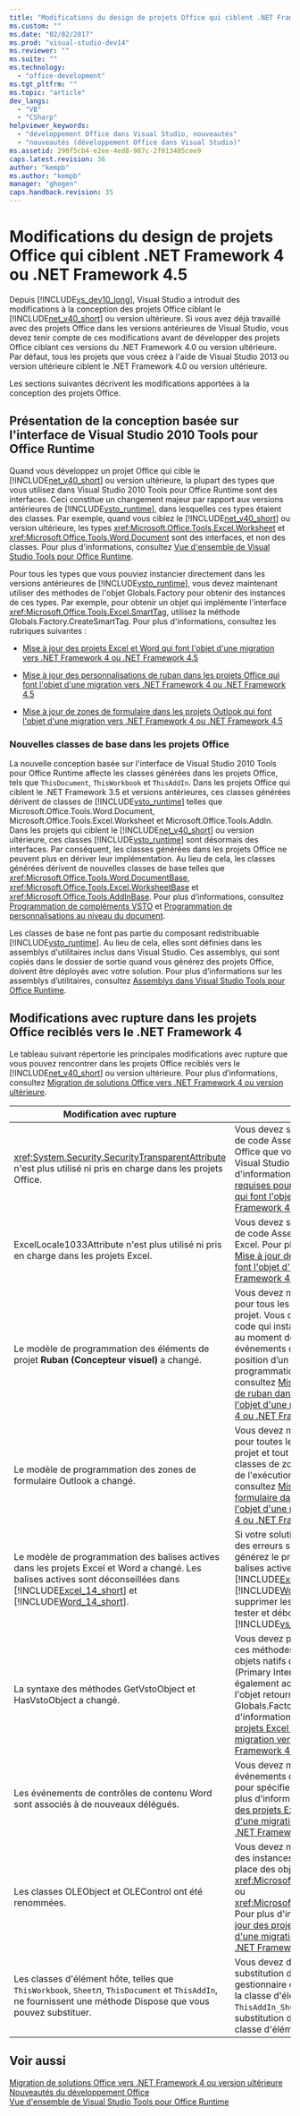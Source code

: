 ```yaml
---
title: "Modifications du design de projets Office qui ciblent .NET Framework 4 ou .NET Framework 4.5 | Microsoft Docs"
ms.custom: ""
ms.date: "02/02/2017"
ms.prod: "visual-studio-dev14"
ms.reviewer: ""
ms.suite: ""
ms.technology: 
  - "office-development"
ms.tgt_pltfrm: ""
ms.topic: "article"
dev_langs: 
  - "VB"
  - "CSharp"
helpviewer_keywords: 
  - "développement Office dans Visual Studio, nouveautés"
  - "nouveautés (développement Office dans Visual Studio)"
ms.assetid: 290f5cb4-e2ee-4ed8-987c-2f013405cee9
caps.latest.revision: 36
author: "kempb"
ms.author: "kempb"
manager: "ghogen"
caps.handback.revision: 35
---
```

# Modifications du design de projets Office qui ciblent .NET Framework 4 ou .NET Framework 4.5
  Depuis [!INCLUDE[vs_dev10_long](../sharepoint/includes/vs-dev10-long-md.md)], Visual Studio a introduit des modifications à la conception des projets Office ciblant le [!INCLUDE[net_v40_short](../sharepoint/includes/net-v40-short-md.md)] ou version ultérieure. Si vous avez déjà travaillé avec des projets Office dans les versions antérieures de Visual Studio, vous devez tenir compte de ces modifications avant de développer des projets Office ciblant ces versions du .NET Framework 4.0 ou version ultérieure. Par défaut, tous les projets que vous créez à l'aide de Visual Studio 2013 ou version ultérieure ciblent le .NET Framework 4.0 ou version ultérieure.  
  
 Les sections suivantes décrivent les modifications apportées à la conception des projets Office.  
  
## Présentation de la conception basée sur l'interface de Visual Studio 2010 Tools pour Office Runtime  
 Quand vous développez un projet Office qui cible le [!INCLUDE[net_v40_short](../sharepoint/includes/net-v40-short-md.md)] ou version ultérieure, la plupart des types que vous utilisez dans Visual Studio 2010 Tools pour Office Runtime sont des interfaces. Ceci constitue un changement majeur par rapport aux versions antérieures de [!INCLUDE[vsto_runtime](../vsto/includes/vsto-runtime-md.md)], dans lesquelles ces types étaient des classes. Par exemple, quand vous ciblez le [!INCLUDE[net_v40_short](../sharepoint/includes/net-v40-short-md.md)] ou version ultérieure, les types <xref:Microsoft.Office.Tools.Excel.Worksheet> et <xref:Microsoft.Office.Tools.Word.Document> sont des interfaces, et non des classes. Pour plus d'informations, consultez [Vue d'ensemble de Visual Studio Tools pour Office Runtime](../vsto/visual-studio-tools-for-office-runtime-overview.md).  
  
 Pour tous les types que vous pouviez instancier directement dans les versions antérieures de [!INCLUDE[vsto_runtime](../vsto/includes/vsto-runtime-md.md)], vous devez maintenant utiliser des méthodes de l'objet Globals.Factory pour obtenir des instances de ces types. Par exemple, pour obtenir un objet qui implémente l'interface <xref:Microsoft.Office.Tools.Excel.SmartTag>, utilisez la méthode Globals.Factory.CreateSmartTag. Pour plus d'informations, consultez les rubriques suivantes :  
  
-   [Mise à jour des projets Excel et Word qui font l'objet d'une migration vers .NET Framework 4 ou .NET Framework 4.5](../vsto/updating-excel-and-word-projects-that-you-migrate-to-the-dotnet-framework-4-or-the-dotnet-framework-4-5.md)  
  
-   [Mise à jour des personnalisations de ruban dans les projets Office qui font l'objet d'une migration vers .NET Framework 4 ou .NET Framework 4.5](../vsto/updating-ribbon-customizations-in-office-projects-that-you-migrate-to-the-dotnet-framework-4-or-the-dotnet-framework-4-5.md)  
  
-   [Mise à jour de zones de formulaire dans les projets Outlook qui font l'objet d'une migration vers .NET Framework 4 ou .NET Framework 4.5](../vsto/updating-form-regions-in-outlook-projects-that-you-migrate-to-the-dotnet-framework-4-or-the-dotnet-framework-4-5.md)  
  
### Nouvelles classes de base dans les projets Office  
 La nouvelle conception basée sur l'interface de Visual Studio 2010 Tools pour Office Runtime affecte les classes générées dans les projets Office, tels que `ThisDocument`, `ThisWorkbook` et `ThisAddIn`. Dans les projets Office qui ciblent le .NET Framework 3.5 et versions antérieures, ces classes générées dérivent de classes de [!INCLUDE[vsto_runtime](../vsto/includes/vsto-runtime-md.md)] telles que Microsoft.Office.Tools.Word.Document, Microsoft.Office.Tools.Excel.Worksheet et Microsoft.Office.Tools.AddIn. Dans les projets qui ciblent le [!INCLUDE[net_v40_short](../sharepoint/includes/net-v40-short-md.md)] ou version ultérieure, ces classes [!INCLUDE[vsto_runtime](../vsto/includes/vsto-runtime-md.md)] sont désormais des interfaces. Par conséquent, les classes générées dans les projets Office ne peuvent plus en dériver leur implémentation. Au lieu de cela, les classes générées dérivent de nouvelles classes de base telles que <xref:Microsoft.Office.Tools.Word.DocumentBase>, <xref:Microsoft.Office.Tools.Excel.WorksheetBase> et <xref:Microsoft.Office.Tools.AddInBase>. Pour plus d’informations, consultez [Programmation de compléments VSTO](../vsto/programming-vsto-add-ins.md) et [Programmation de personnalisations au niveau du document](../vsto/programming-document-level-customizations.md).  
  
 Les classes de base ne font pas partie du composant redistribuable [!INCLUDE[vsto_runtime](../vsto/includes/vsto-runtime-md.md)]. Au lieu de cela, elles sont définies dans les assemblys d'utilitaires inclus dans Visual Studio. Ces assemblys, qui sont copiés dans le dossier de sortie quand vous générez des projets Office, doivent être déployés avec votre solution. Pour plus d’informations sur les assemblys d’utilitaires, consultez [Assemblys dans Visual Studio Tools pour Office Runtime](../vsto/assemblies-in-the-visual-studio-tools-for-office-runtime.md).  
  
## Modifications avec rupture dans les projets Office reciblés vers le .NET Framework 4  
 Le tableau suivant répertorie les principales modifications avec rupture que vous pouvez rencontrer dans les projets Office reciblés vers le [!INCLUDE[net_v40_short](../sharepoint/includes/net-v40-short-md.md)] ou version ultérieure. Pour plus d’informations, consultez [Migration de solutions Office vers .NET Framework 4 ou version ultérieure](../vsto/migrating-office-solutions-to-the-dotnet-framework-4-or-later.md).  
  
|Modification avec rupture|Conséquence|  
|-------------------------------|-----------------|  
|<xref:System.Security.SecurityTransparentAttribute> n'est plus utilisé ni pris en charge dans les projets Office.|Vous devez supprimer cet attribut du fichier de code AssemblyInfo dans les projets Office que vous mettez à niveau depuis Visual Studio 2008. Pour plus d'informations, consultez [Modifications requises pour exécuter des projets Office qui font l'objet d'une migration vers .NET Framework 4 ou .NET Framework 4.5](../vsto/required-changes-to-run-office-projects-that-you-migrate-to-the-dotnet-framework-4-or-the-dotnet-framework-4-5.md).|  
|ExcelLocale1033Attribute n'est plus utilisé ni pris en charge dans les projets Excel.|Vous devez supprimer cet attribut du fichier de code AssemblyInfo dans les projets Excel. Pour plus d'informations, consultez [Mise à jour des projets Excel et Word qui font l'objet d'une migration vers .NET Framework 4 ou .NET Framework 4.5](../vsto/updating-excel-and-word-projects-that-you-migrate-to-the-dotnet-framework-4-or-the-dotnet-framework-4-5.md).|  
|Le modèle de programmation des éléments de projet **Ruban \(Concepteur visuel\)** a changé.|Vous devez modifier le fichier code\-behind pour tous les éléments du ruban dans votre projet. Vous devez également modifier tout code qui instancie des contrôles de ruban au moment de l’exécution, qui gère les événements de ruban ou qui définit la position d’un composant de ruban par programmation. Pour plus d'informations, consultez [Mise à jour des personnalisations de ruban dans les projets Office qui font l'objet d'une migration vers .NET Framework 4 ou .NET Framework 4.5](../vsto/updating-ribbon-customizations-in-office-projects-that-you-migrate-to-the-dotnet-framework-4-or-the-dotnet-framework-4-5.md).|  
|Le modèle de programmation des zones de formulaire Outlook a changé.|Vous devez modifier le fichier code\-behind pour toutes les zones de formulaire de votre projet et tout code qui instancie certaines classes de zone de formulaire au moment de l'exécution. Pour plus d'informations, consultez [Mise à jour de zones de formulaire dans les projets Outlook qui font l'objet d'une migration vers .NET Framework 4 ou .NET Framework 4.5](../vsto/updating-form-regions-in-outlook-projects-that-you-migrate-to-the-dotnet-framework-4-or-the-dotnet-framework-4-5.md).|  
|Le modèle de programmation des balises actives dans les projets Excel et Word a changé. Les balises actives sont déconseillées dans [!INCLUDE[Excel_14_short](../vsto/includes/excel-14-short-md.md)] et [!INCLUDE[Word_14_short](../vsto/includes/word-14-short-md.md)].|Si votre solution utilise des balises actives, des erreurs se produisent quand vous générez le projet. Étant donné que les balises actives sont déconseillées dans [!INCLUDE[Excel_14_short](../vsto/includes/excel-14-short-md.md)] et [!INCLUDE[Word_14_short](../vsto/includes/word-14-short-md.md)], vous devez supprimer les balises avant de pouvoir tester et déboguer la solution dans [!INCLUDE[vs_dev12](../vsto/includes/vs-dev12-md.md)] ou version ultérieure.|  
|La syntaxe des méthodes GetVstoObject et HasVstoObject a changé.|Vous devez passer l'objet Globals.Factory à ces méthodes quand vous y accéder sur les objets natifs depuis les assemblys PIA \(Primary Interop Assemblies\). Vous pouvez également accéder à ces méthodes sur l'objet retourné par la propriété Globals.Factory dans votre projet. Pour plus d'informations, consultez [Mise à jour des projets Excel et Word qui font l'objet d'une migration vers .NET Framework 4 ou .NET Framework 4.5](../vsto/updating-excel-and-word-projects-that-you-migrate-to-the-dotnet-framework-4-or-the-dotnet-framework-4-5.md).|  
|Les événements de contrôles de contenu Word sont associés à de nouveaux délégués.|Vous devez modifier tout code qui gère les événements de contrôles de contenu Word pour spécifier les nouveaux délégués. Pour plus d'informations, consultez [Mise à jour des projets Excel et Word qui font l'objet d'une migration vers .NET Framework 4 ou .NET Framework 4.5](../vsto/updating-excel-and-word-projects-that-you-migrate-to-the-dotnet-framework-4-or-the-dotnet-framework-4-5.md).|  
|Les classes OLEObject et OLEControl ont été renommées.|Vous devez modifier tout code qui utilise des instances de ces classes et utiliser à la place des objets <xref:Microsoft.Office.Tools.Excel.ControlSite> ou <xref:Microsoft.Office.Tools.Word.ControlSite>. Pour plus d'informations, consultez [Mise à jour des projets Excel et Word qui font l'objet d'une migration vers .NET Framework 4 ou .NET Framework 4.5](../vsto/updating-excel-and-word-projects-that-you-migrate-to-the-dotnet-framework-4-or-the-dotnet-framework-4-5.md).|  
|Les classes d'élément hôte, telles que `ThisWorkbook`, `Sheet`*n*, `ThisDocument` et `ThisAddIn`, ne fournissent une méthode Dispose que vous pouvez substituer.|Vous devez déplacer tout code dans la substitution de méthode Dispose vers le gestionnaire d'événements Shutdown dans la classe d'élément hôte, par exemple, `ThisAddIn_Shutdown`, et supprimer la substitution de méthode Dispose de votre classe d'élément hôte.|  
  
## Voir aussi  
 [Migration de solutions Office vers .NET Framework 4 ou version ultérieure](../vsto/migrating-office-solutions-to-the-dotnet-framework-4-or-later.md)   
 [Nouveautés du développement Office](http://msdn.microsoft.com/fr-fr/bf054af2-c896-4723-aa15-6381145b14bb)   
 [Vue d'ensemble de Visual Studio Tools pour Office Runtime](../vsto/visual-studio-tools-for-office-runtime-overview.md)  
  
  